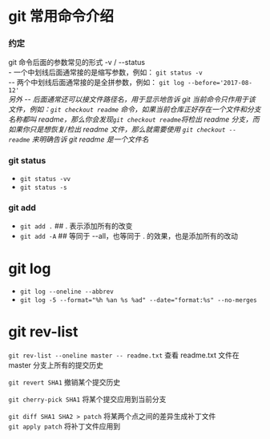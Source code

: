 # git 常用命令介绍


### 约定
git 命令后面的参数常见的形式 -v / --status  
\- 一个中划线后面通常接的是缩写参数，例如： `git status -v`  
\-- 两个中划线后面通常接的是全拼参数，例如： `git log --before='2017-08-12'`  
*另外 -- 后面通常还可以接文件路径名，用于显示地告诉 git 当前命令只作用于该文件，例如：`git checkout readme` 命令，如果当前仓库正好存在一个文件和分支名称都叫 readme，那么你会发现`git checkout readme`将检出 readme 分支，而如果你只是想恢复/检出 readme 文件，那么就需要使用 `git checkout -- readme` 来明确告诉 git readme 是一个文件名*  

### git status
- `git status -vv`
- `git status -s`

### git add
- `git add .`  ## . 表示添加所有的改变  
- `git add -A`  ## 等同于 --all，也等同于 . 的效果，也是添加所有的改动


# git log
- `git log --oneline --abbrev`
- `git log -5 --format="%h %an %s %ad" --date="format:%s" --no-merges`


# git rev-list
`git rev-list --oneline master -- readme.txt` 查看 readme.txt 文件在 master 分支上所有的提交历史

`git revert SHA1` 撤销某个提交历史

`git cherry-pick SHA1` 将某个提交应用到当前分支


`git diff SHA1 SHA2 > patch` 将某两个点之间的差异生成补丁文件  
`git apply patch` 将补丁文件应用到
